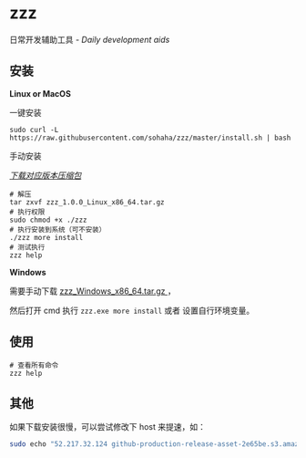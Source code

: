 # zzz 

日常开发辅助工具 *- Daily development aids*

## 安装

**Linux or MacOS**

一键安装

```shell
sudo curl -L https://raw.githubusercontent.com/sohaha/zzz/master/install.sh | bash  
```

手动安装

*[下载对应版本压缩包](https://github.com/sohaha/zzz/releases)*

```
# 解压
tar zxvf zzz_1.0.0_Linux_x86_64.tar.gz
# 执行权限
sudo chmod +x ./zzz
# 执行安装到系统（可不安装）
./zzz more install
# 测试执行
zzz help
```


**Windows**

需要手动下载 [zzz_Windows_x86_64.tar.gz
](https://github.com/sohaha/zzz/releases)，

然后打开 cmd 执行 `zzz.exe more install` 或者 设置自行环境变量。

## 使用

```shell
# 查看所有命令
zzz help
```


## 其他

如果下载安装很慢，可以尝试修改下 host 来提速，如：

```bash
sudo echo "52.217.32.124 github-production-release-asset-2e65be.s3.amazonaws.com" >> /etc/hosts
```
